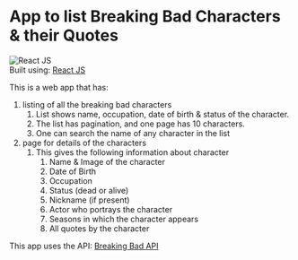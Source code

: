 # App to list Breaking Bad Characters & their Quotes
![React JS](https://upload.wikimedia.org/wikipedia/commons/thumb/a/a7/React-icon.svg/320px-React-icon.svg.png)  
Built using: 
  [React JS](https://reactjs.org/)


This is a web app that has:  
1. listing of all the breaking bad characters
    1. List shows name, occupation, date of birth & status of the character.
    2. The list has pagination, and one page has 10 characters.
    3. One can search the name of any character in the list  
2. page for details of the characters
    1. This gives the following information about character
        1. Name & Image of the character
        2. Date of Birth
        3. Occupation
        4. Status (dead or alive)
        5. Nickname (if present)
        6. Actor who portrays the character
        7. Seasons in which the character appears
        8. All quotes by the character

This app uses the API: [Breaking Bad API](https://breakingbadapi.com/documentation)

